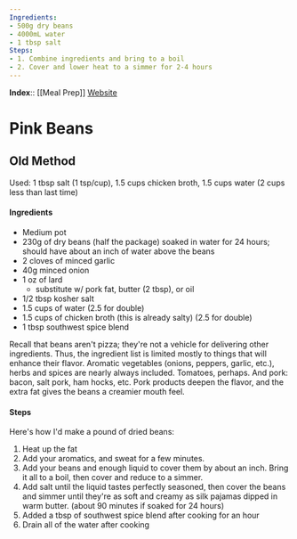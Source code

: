 ```yaml
---
Ingredients:
- 500g dry beans
- 4000mL water
- 1 tbsp salt
Steps:
- 1. Combine ingredients and bring to a boil
- 2. Cover and lower heat to a simmer for 2-4 hours
---
```

**Index**:: [[Meal Prep]]
[Website](https://lmtribune.com/close_to_home/how-to-make-a-perfect-pot-of-beans-and-bust-some-myths-along-the-way/article_c18648cf-6e90-5ca4-8efb-6001973d3173.html)

# Pink Beans
## Old Method
Used: 1 tbsp salt (1 tsp/cup), 1.5 cups chicken broth, 1.5 cups water (2 cups less than last time)

#### Ingredients
- Medium pot
- 230g of dry beans (half the package) soaked in water for 24 hours; should have about an inch of water above the beans
- 2 cloves of minced garlic
- 40g minced onion
- 1 oz of lard
	- substitute w/ pork fat, butter (2 tbsp), or oil
- 1/2 tbsp kosher salt
- 1.5 cups of water (2.5 for double)
- 1.5 cups of chicken broth (this is already salty) (2.5 for double)
- 1 tbsp southwest spice blend

Recall that beans aren't pizza; they're not a vehicle for delivering other ingredients. Thus, the ingredient list is limited mostly to things that will enhance their flavor. Aromatic vegetables (onions, peppers, garlic, etc.), herbs and spices are nearly always included. Tomatoes, perhaps. And pork: bacon, salt pork, ham hocks, etc. Pork products deepen the flavor, and the extra fat gives the beans a creamier mouth feel.

#### Steps
Here's how I'd make a pound of dried beans:
1. Heat up the fat
2. Add your aromatics, and sweat for a few minutes.
3. Add your beans and enough liquid to cover them by about an inch. Bring it all to a boil, then cover and reduce to a simmer.
4. Add salt until the liquid tastes perfectly seasoned, then cover the beans and simmer until they're as soft and creamy as silk pajamas dipped in warm butter. (about 90 minutes if soaked for 24 hours)
5. Added a tbsp of southwest spice blend after cooking for an hour
6. Drain all of the water after cooking